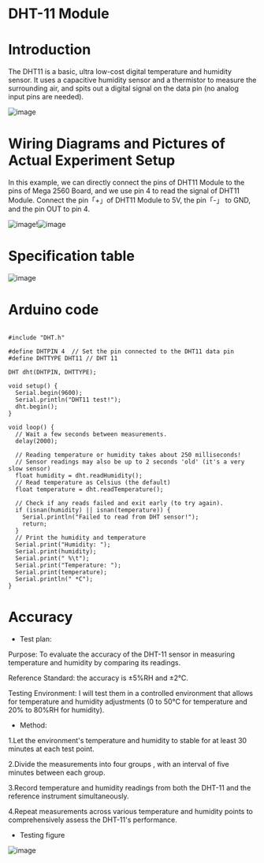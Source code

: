# DHT-11 Module 
# Introduction
 The DHT11 is a basic, ultra low-cost digital temperature and humidity sensor. It uses a capacitive humidity sensor and a thermistor to measure the surrounding air, and spits out a digital signal on the data pin (no analog input pins are needed).
 
![image](https://github.com/Huimin0114/Sensor-Measurement/assets/161893598/9baae72e-b110-4443-8948-cf5e8316f980)
# Wiring Diagrams and Pictures of Actual Experiment Setup

In this example, we can directly connect the pins of DHT11 Module to the pins of Mega 2560 Board, and we use pin 4 to read the signal of DHT11 Module. Connect the pin「+」of DHT11 Module to 5V, the pin「-」 to GND, and the pin OUT to pin 4.

![image](https://github.com/Huimin0114/Sensor-Measurement/assets/161893598/85097740-6d5d-4cf7-bd81-84ce10d03f69)!![image](https://github.com/Huimin0114/Sensor-Measurement/assets/161893598/c7d242cf-a51f-453e-b6e4-b003de7416d6)

# Specification table
![image](https://github.com/Huimin0114/Sensor-Measurement/assets/161893598/c0726ff7-c7cf-41e2-91a2-22cafaf618e7)

# Arduino code
<pre><code>
#include "DHT.h"

#define DHTPIN 4  // Set the pin connected to the DHT11 data pin
#define DHTTYPE DHT11 // DHT 11 

DHT dht(DHTPIN, DHTTYPE);

void setup() {
  Serial.begin(9600);
  Serial.println("DHT11 test!");
  dht.begin();
}

void loop() {
  // Wait a few seconds between measurements.
  delay(2000);

  // Reading temperature or humidity takes about 250 milliseconds!
  // Sensor readings may also be up to 2 seconds 'old' (it's a very slow sensor)
  float humidity = dht.readHumidity();
  // Read temperature as Celsius (the default)
  float temperature = dht.readTemperature();

  // Check if any reads failed and exit early (to try again).
  if (isnan(humidity) || isnan(temperature)) {
    Serial.println("Failed to read from DHT sensor!");
    return;
  }
  // Print the humidity and temperature
  Serial.print("Humidity: "); 
  Serial.print(humidity);
  Serial.print(" %\t");
  Serial.print("Temperature: "); 
  Serial.print(temperature);
  Serial.println(" *C");
}
</code></pre>

 # Accuracy
 * Test plan:
 
Purpose: To evaluate the accuracy of the DHT-11 sensor in measuring temperature and humidity by comparing its readings.

Reference Standard: the accuracy is ±5%RH and ±2℃.

Testing Environment: I will test them in a controlled environment that allows for temperature and humidity adjustments (0 to 50°C for temperature and 20% to 80%RH for humidity).

* Method:

1.Let the environment's temperature and humidity to stable for at least 30 minutes at each test point.

2.Divide the measurements into  four groups , with an interval of five minutes between each group.

3.Record temperature and humidity readings from both the DHT-11 and the reference instrument simultaneously.  

4.Repeat measurements across various temperature and humidity points to comprehensively assess the DHT-11's performance.

* Testing figure


![image](https://github.com/Huimin0114/Sensor-Measurement/assets/161893598/8997f32b-f7d7-4e35-88e2-504c4b58301e)






